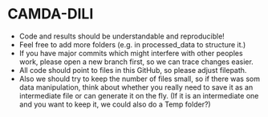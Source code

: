 # CAMDA-DILI

- Code and results should be understandable and reproducible!
- Feel free to add more folders (e.g. in processed_data to structure it.)
- If you have major commits which might interfere with other peoples work, please open a new branch first, so we can trace changes easier. 
- All code should point to files in this GitHub, so please adjust filepath.
- Also we should try to keep the number of files small, so if there was som data manipulation, think about whether you really need to save it as an intermediate file or can generate it on the fly. (If it is an intermediate one and you want to keep it, we could also do a Temp folder?)

